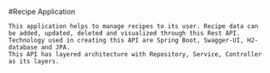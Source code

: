#Recipe Application

	This application helps to manage recipes to its user. Recipe data can be added, updated, deleted and visualized through this Rest API.
	Technology used in creating this API are Spring Boot, Swagger-UI, H2-database and JPA.
	This API has layered architecture with Repository, Service, Controller as its layers.

